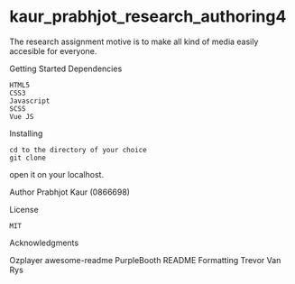 # kaur_prabhjot_research_authoring4

The research assignment motive is to make all kind of media easily accesible for everyone.

Getting Started
Dependencies

    HTML5
    CSS3
    Javascript
    SCSS
    Vue JS
    

Installing

    cd to the directory of your choice
    git clone 
  
   open it on your localhost.

Author
Prabhjot Kaur (0866698)



License

    MIT

Acknowledgments

   Ozplayer
    awesome-readme
    PurpleBooth
    README Formatting
    Trevor Van Rys

